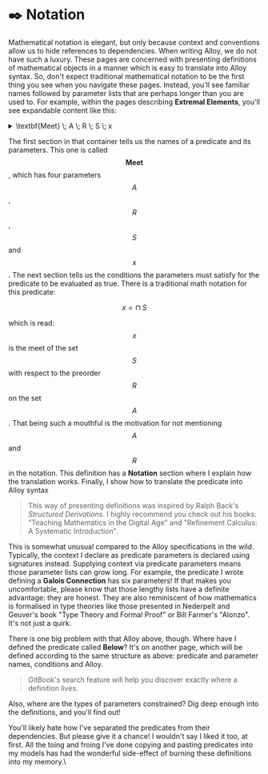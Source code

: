 # ✒️ Notation

Mathematical notation is elegant, but only because context and conventions allow us to hide references to dependencies. When writing Alloy, we do not have such a luxury. These pages are concerned with presenting definitions of mathematical objects in a manner which is easy to translate into Alloy syntax. So, don't expect traditional mathematical notation to be the first thing you see when you navigate these pages. Instead, you'll see familiar names followed by parameter lists that are perhaps longer than you are used to. For example, within the pages describing **Extremal Elements**, you'll see expandable content like this:

<details>

<summary><span class="math">\textbf{Meet} \; A \; R \; S \; x</span></summary>

***

$$\textbf{Below} \;A \; R \; S \; x$$

$$\forall(y : \textbf{Below} \;A \; R \; S \; y : R.y.x)$$

***

**Notation.**

1. $$\textbf{Meet} \; S \; x$$ abbreviates $$\textbf{Meet} \; A \; R \; S \; x$$ when $$A$$ and $$R$$​ are clear from the context.
2. $$\textbf{Meet} \; S \; x$$ is abbreviated by $$x = \sqcap \; S$$

***

```
pred Meet(A: set univ, R: univ->univ, S: set univ, x: univ) {
  Below[A,R,S,x]
  all y: univ | Below[A,R,S,y] implies y->x in R
}
```

</details>

The first section in that container tells us the names of a predicate and its parameters.  This one is called $$\textbf{Meet}$$, which has four parameters $$A$$, $$R$$, $$S$$ and $$x$$. The next section tells us the conditions the parameters must satisfy for the predicate to be evaluated as true.  There is a traditional math notation for this predicate:

$$
x = \sqcap \; S
$$

which is read: $$x$$ is the meet of the set $$S$$ with respect to the preorder $$R$$ on the set $$A$$. That being such a mouthful is the motivation for not mentioning $$A$$ and $$R$$ in the notation. This definition has a **Notation** section where I explain how the translation works. Finally, I show how to translate the predicate into Alloy syntax

> This way of presenting definitions was inspired by Ralph Back's _Structured Derivations_. I highly recommend you check out his books: "Teaching Mathematics in the Digital Age" and "Refinement Calculus: A Systematic Introduction".

This is somewhat unusual compared to the Alloy specifications in the wild. Typically, the context I declare as predicate parameters is declared using signatures instead. Supplying context via predicate parameters means those parameter lists can grow long. For example, the predicate I wrote defining a **Galois Connection** has six parameters! If that makes you uncomfortable, please know that those lengthy lists have a definite advantage: they are honest. They are also reminiscent of how mathematics is formalised in type theories like those presented in Nederpelt and Geuver's book "Type Theory and Formal Proof" or Bill Farmer's "Alonzo". It's not just a quirk.

There is one big problem with that Alloy above, though. Where have I defined the predicate called **Below**? It's on another page, which will be defined according to the same structure as above: predicate and parameter names, conditions and Alloy.

> GitBook's search feature will help you discover exactly where a definition lives.

Also, where are the types of parameters constrained?  Dig deep enough into the definitions, and you'll find out!

You'll likely hate how I've separated the predicates from their dependencies.  But please give it a chance!  I wouldn't say I liked it too, at first.  All the toing and froing I've done copying and pasting predicates into my models has had the wonderful side-effect of burning these definitions into my memory.\

